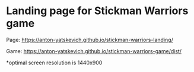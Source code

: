 # Landing page for Stickman Warriors game

Page: https://anton-yatskevich.github.io/stickman-warriors-landing/

Game: https://anton-yatskevich.github.io/stickman-warriors-game/dist/

*optimal screen resolution is 1440x900